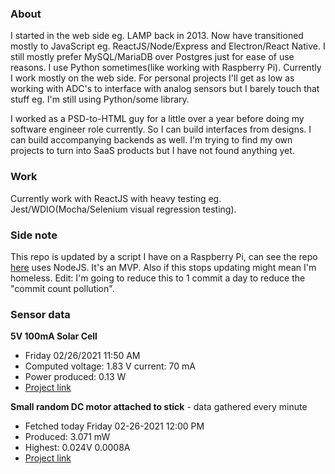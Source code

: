 ### About

I started in the web side eg. LAMP back in 2013. Now have transitioned mostly to JavaScript eg. ReactJS/Node/Express and Electron/React Native. I still mostly prefer MySQL/MariaDB over Postgres just for ease of use reasons. I use Python sometimes(like working with Raspberry Pi). Currently I work mostly on the web side. For personal projects I'll get as low as working with ADC's to interface with analog sensors but I barely touch that stuff eg. I'm still using Python/some library.

I worked as a PSD-to-HTML guy for a little over a year before doing my software engineer role currently. So I can build interfaces from designs. I can build accompanying backends as well. I'm trying to find my own projects to turn into SaaS products but I have not found anything yet.

### Work

Currently work with ReactJS with heavy testing eg. Jest/WDIO(Mocha/Selenium visual regression testing).

### Side note
This repo is updated by a script I have on a Raspberry Pi, can see the repo [here](https://github.com/jdc-cunningham/raspi-git-repo-updater) uses NodeJS. It's an MVP. Also if this stops updating might mean I'm homeless. Edit: I'm going to reduce this to 1 commit a day to reduce the "commit count pollution".

### Sensor data
**5V 100mA Solar Cell**
- Friday 02/26/2021 11:50 AM
- Computed voltage: 1.83 V current: 70 mA
- Power produced: 0.13 W
- [Project link](https://github.com/jdc-cunningham/raspisolarplotter)

**Small random DC motor attached to stick** - data gathered every minute
- Fetched today Friday 02-26-2021 12:00 PM
- Produced: 3.071 mW
- Highest: 0.024V 0.0008A
- [Project link](https://github.com/jdc-cunningham/turbine-raspi)